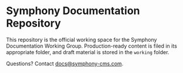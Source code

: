 # Symphony Documentation Repository

This repository is the official working space for the Symphony Documentation Working Group. Production-ready content is filed in its appropriate folder, and draft material is stored in the `working` folder. 

Questions? Contact docs@symphony-cms.com.
